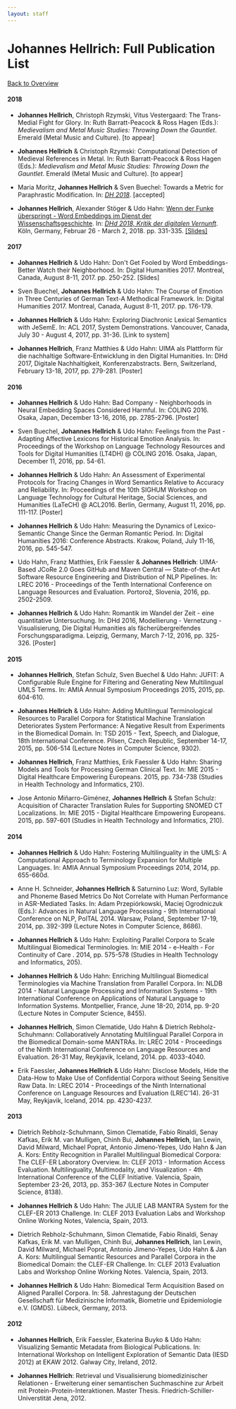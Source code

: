 ```yaml
---
layout: staff
---
```


# Johannes Hellrich: Full Publication List

[Back to Overview](https://julielab.github.io/web/staff/Hellrich/Johannes+Hellrich.html)

#### 2018

* **Johannes Hellrich**, Christoph Rzymski, Vitus Vestergaard: The Trans-Medial Fight for Glory. In: Ruth Barratt-Peacock & Ross Hagen (Eds.): *Medievalism and Metal Music Studies: Throwing Down the Gauntlet*. Emerald (Metal Music and Culture). [to appear]

* **Johannes Hellrich** & Christoph Rzymski: Computational Detection of Medieval References in Metal. In: Ruth Barratt-Peacock & Ross Hagen (Eds.): *Medievalism and Metal Music Studies: Throwing Down the Gauntlet*. Emerald (Metal Music and Culture). [to appear]

* Maria Moritz, **Johannes Hellrich** & Sven Buechel: Towards a Metric for Paraphrastic Modification. In: [*DH 2018*](https://dh2018.adho.org/en/). [accepted]

* **Johannes Hellrich**, Alexander Stöger & Udo Hahn: [Wenn der Funke überspringt - Word Embeddings im Dienst der Wissenschaftsgeschichte](http://dhd2018.uni-koeln.de/wp-content/uploads/boa-DHd2018-web-ISBN.pdf). In: [*DHd 2018, Kritik der digitalen Vernunft*](https://dh2018.adho.org/en/). Köln, Germany, Februar 26 - March 2, 2018. pp. 331-335. [[Slides]](http://www.julielab.de/coling_multimedia/de/downloads/Papers/dhd2018slides.pdf)

#### 2017

* **Johannes Hellrich** & Udo Hahn: Don\'t Get Fooled by Word Embeddings-Better Watch their Neighborhood. In: Digital Humanities 2017. Montreal, Canada, August 8-11, 2017. pp. 250-252. [Slides]

* Sven Buechel, **Johannes Hellrich** & Udo Hahn: The Course of Emotion in Three Centuries of German Text-A Methodical Framework. In: Digital Humanities 2017. Montreal, Canada, August 8-11, 2017. pp. 176-179.

* **Johannes Hellrich** & Udo Hahn: Exploring Diachronic Lexical Semantics with JeSemE. In: ACL 2017, System Demonstrations. Vancouver, Canada, July 30 - August 4, 2017, pp. 31-36. [Link to system]

* **Johannes Hellrich**, Franz Matthies & Udo Hahn: UIMA als Plattform für die nachhaltige Software-Entwicklung in den Digital Humanities. In: DHd 2017, Digitale Nachhaltigkeit, Konferenzabstracts. Bern, Switzerland, February 13-18, 2017, pp. 279-281. [Poster]

#### 2016

* **Johannes Hellrich** & Udo Hahn: Bad Company - Neighborhoods in Neural Embedding Spaces Considered Harmful. In: COLING 2016. Osaka, Japan, December 13-16, 2016, pp. 2785-2796. [Poster]

* Sven Buechel, **Johannes Hellrich** & Udo Hahn: Feelings from the Past - Adapting Affective Lexicons for Historical Emotion Analysis. In: Proceedings of the Workshop on Language Technology Resources and Tools for Digital Humanities (LT4DH) @ COLING 2016. Osaka, Japan, December 11, 2016, pp. 54-61.

* **Johannes Hellrich** & Udo Hahn: An Assessment of Experimental Protocols for Tracing Changes in Word Semantics Relative to Accuracy and Reliability. In: Proceedings of the 10th SIGHUM Workshop on Language Technology for Cultural Heritage, Social Sciences, and Humanities (LaTeCH) @ ACL2016. Berlin, Germany, August 11, 2016, pp. 111-117. [Poster]

* **Johannes Hellrich** & Udo Hahn: Measuring the Dynamics of Lexico-Semantic Change Since the German Romantic Period. In: Digital Humanities 2016: Conference Abstracts. Krakow, Poland, July 11-16, 2016, pp. 545-547.

* Udo Hahn, Franz Matthies, Erik Faessler & **Johannes Hellrich**: UIMA-Based JCoRe 2.0 Goes GitHub and Maven Central ― State-of-the-Art Software Resource Engineering and Distribution of NLP Pipelines. In: LREC 2016 - Proceedings of the Tenth International Conference on Language Resources and Evaluation. Portorož, Slovenia, 2016, pp. 2502-2509.

* **Johannes Hellrich** & Udo Hahn: Romantik im Wandel der Zeit - eine quantitative Untersuchung. In: DHd 2016, Modellierung - Vernetzung - Visualisierung, Die Digital Humanities als fächerübergreifendes Forschungsparadigma. Leipzig, Germany, March 7-12, 2016, pp. 325-326. [Poster]

#### 2015

* **Johannes Hellrich**, Stefan Schulz, Sven Buechel & Udo Hahn: JUFIT: A Configurable Rule Engine for Filtering and Generating New Multilingual UMLS Terms. In: AMIA Annual Symposium Proceedings 2015, 2015, pp. 604-610.

* **Johannes Hellrich** & Udo Hahn: Adding Multilingual Terminological Resources to Parallel Corpora for Statistical Machine Translation Deteriorates System Performance: A Negative Result from Experiments in the Biomedical Domain. In: TSD 2015 - Text, Speech, and Dialogue, 18th International Conference. Pilsen, Czech Republic, September 14-17, 2015, pp. 506-514 (Lecture Notes in Computer Science, 9302).

* **Johannes Hellrich**, Franz Matthies, Erik Faessler & Udo Hahn: Sharing Models and Tools for Processing German Clinical Text. In: MIE 2015 - Digital Healthcare Empowering Europeans. 2015, pp. 734-738 (Studies in Health Technology and Informatics, 210).

* Jose Antonio Miñarro-Giménez, **Johannes Hellrich** & Stefan Schulz: Acquisition of Character Translation Rules for Supporting SNOMED CT Localizations. In:  MIE 2015 - Digital Healthcare Empowering Europeans. 2015, pp. 597-601 (Studies in Health Technology and Informatics, 210).

#### 2014

* **Johannes Hellrich** & Udo Hahn: Fostering Multilinguality in the UMLS: A Computational Approach to Terminology Expansion for Multiple Languages. In: AMIA Annual Symposium Proceedings 2014, 2014, pp. 655-660d.

* Anne H. Schneider, **Johannes Hellrich** & Saturnino Luz: Word, Syllable and Phoneme Based Metrics Do Not Correlate with Human Performance in ASR-Mediated Tasks. In: Adam Przepiórkowski, Maciej Ogrodniczuk (Eds.): Advances in Natural Language Processing - 9th International Conference on NLP, PolTAL 2014. Warsaw, Poland, September 17-19, 2014, pp. 392-399 (Lecture Notes in Computer Science, 8686).

* **Johannes Hellrich** & Udo Hahn: Exploiting Parallel Corpora to Scale Multilingual Biomedical Terminologies. In: MIE 2014 - e-Health - For Continuity of Care . 2014, pp. 575-578 (Studies in Health Technology and Informatics, 205).

* **Johannes Hellrich** & Udo Hahn: Enriching Multilingual Biomedical Terminologies via Machine Translation from Parallel Corpora. In: NLDB 2014 - Natural Language Processing and Information Systems - 19th International Conference on Applications of Natural Language to Information Systems. Montpellier, France, June 18-20, 2014, pp. 9-20 (Lecture Notes in Computer Science, 8455).

* **Johannes Hellrich**, Simon Clematide, Udo Hahn & Dietrich Rebholz-Schuhmann: Collaboratively Annotating Multilingual Parallel Corpora in the Biomedical Domain-some MANTRAs. In: LREC 2014 - Proceedings of the Ninth International Conference on Language Resources and Evaluation. 26-31 May, Reykjavik, Iceland, 2014. pp. 4033-4040.

* Erik Faessler, **Johannes Hellrich** & Udo Hahn: Disclose Models, Hide the Data-How to Make Use of Confidential Corpora without Seeing Sensitive Raw Data. In: LREC 2014 - Proceedings of the Ninth International Conference on Language Resources and Evaluation (LREC'14). 26-31 May, Reykjavik, Iceland, 2014. pp. 4230-4237.

#### 2013

* Dietrich Rebholz-Schuhmann, Simon Clematide, Fabio Rinaldi, Senay Kafkas, Erik M. van Mulligen, Chinh Bui, **Johannes Hellrich**, Ian Lewin, David Milward, Michael Poprat, Antonio Jimeno-Yepes, Udo Hahn & Jan A. Kors: Entity Recognition in Parallel Multilingual Biomedical Corpora: The CLEF-ER Laboratory Overview. In: CLEF 2013 - Information Access Evaluation. Multilinguality, Multimodality, and Visualization - 4th International Conference of the CLEF Initiative. Valencia, Spain, September 23-26, 2013, pp. 353-367 (Lecture Notes in Computer Science, 8138).

* **Johannes Hellrich** & Udo Hahn: The JULIE LAB MANTRA System for the CLEF-ER 2013 Challenge. In: CLEF 2013 Evaluation Labs and Workshop Online Working Notes, Valencia, Spain, 2013.

* Dietrich Rebholz-Schuhmann, Simon Clematide, Fabio Rinaldi, Senay Kafkas, Erik M. van Mulligen, Chinh Bui, **Johannes Hellrich**, Ian Lewin, David Milward, Michael Poprat, Antonio Jimeno-Yepes, Udo Hahn & Jan A. Kors: Multilingual Semantic Resources and Parallel Corpora in the Biomedical Domain: the CLEF-ER Challenge. In: CLEF 2013 Evaluation Labs and Workshop Online Working Notes. Valencia, Spain, 2013.

* **Johannes Hellrich** & Udo Hahn: Biomedical Term Acquisition Based on Aligned Parallel Corpora. In: 58. Jahrestagung der Deutschen Gesellschaft für Medizinische Informatik, Biometrie und Epidemiologie e.V. (GMDS). Lübeck, Germany, 2013.

#### 2012

* **Johannes Hellrich**, Erik Faessler, Ekaterina Buyko & Udo Hahn: Visualizing Semantic Metadata from Biological Publications. In: International Workshop on Intelligent Exploration of Semantic Data (IESD 2012) at EKAW 2012. Galway City, Ireland, 2012.

* **Johannes Hellrich**: Retrieval und Visualisierung biomedizinischer Relationen - Erweiterung einer semantischen Suchmaschine zur Arbeit mit Protein-Protein-Interaktionen. Master Thesis. Friedrich-Schiller-Universtität Jena, 2012.
